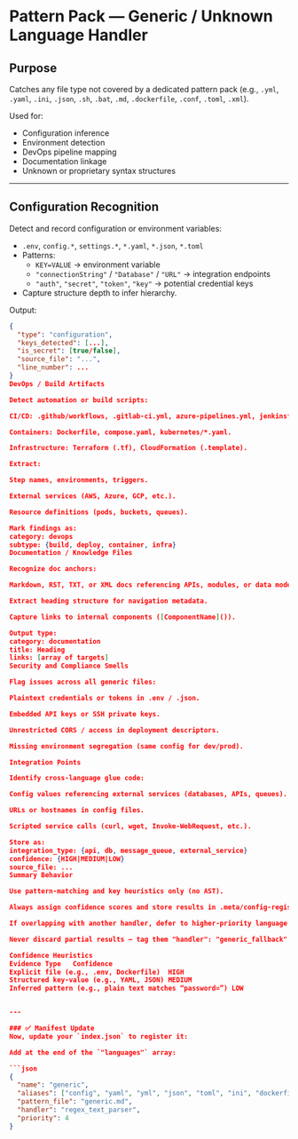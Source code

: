 # Pattern Pack — Generic / Unknown Language Handler

## Purpose
Catches any file type not covered by a dedicated pattern pack (e.g., `.yml`, `.yaml`, `.ini`, `.json`, `.sh`, `.bat`, `.md`, `.dockerfile`, `.conf`, `.toml`, `.xml`).

Used for:
- Configuration inference
- Environment detection
- DevOps pipeline mapping
- Documentation linkage
- Unknown or proprietary syntax structures

---

## Configuration Recognition
Detect and record configuration or environment variables:
- `.env`, `config.*`, `settings.*`, `*.yaml`, `*.json`, `*.toml`
- Patterns:
  - `KEY=VALUE` → environment variable
  - `"connectionString"` / `"Database"` / `"URL"` → integration endpoints
  - `"auth"`, `"secret"`, `"token"`, `"key"` → potential credential keys
- Capture structure depth to infer hierarchy.

Output:
```json
{
  "type": "configuration",
  "keys_detected": [...],
  "is_secret": [true/false],
  "source_file": "...",
  "line_number": ...
}
DevOps / Build Artifacts

Detect automation or build scripts:

CI/CD: .github/workflows, .gitlab-ci.yml, azure-pipelines.yml, jenkinsfile.

Containers: Dockerfile, compose.yaml, kubernetes/*.yaml.

Infrastructure: Terraform (.tf), CloudFormation (.template).

Extract:

Step names, environments, triggers.

External services (AWS, Azure, GCP, etc.).

Resource definitions (pods, buckets, queues).

Mark findings as:
category: devops
subtype: {build, deploy, container, infra}
Documentation / Knowledge Files

Recognize doc anchors:

Markdown, RST, TXT, or XML docs referencing APIs, modules, or data models.

Extract heading structure for navigation metadata.

Capture links to internal components ([ComponentName]()).

Output type:
category: documentation
title: Heading
links: [array of targets]
Security and Compliance Smells

Flag issues across all generic files:

Plaintext credentials or tokens in .env / .json.

Embedded API keys or SSH private keys.

Unrestricted CORS / access in deployment descriptors.

Missing environment segregation (same config for dev/prod).

Integration Points

Identify cross-language glue code:

Config values referencing external services (databases, APIs, queues).

URLs or hostnames in config files.

Scripted service calls (curl, wget, Invoke-WebRequest, etc.).

Store as:
integration_type: {api, db, message_queue, external_service}
confidence: {HIGH|MEDIUM|LOW}
source_file: ...
Summary Behavior

Use pattern-matching and key heuristics only (no AST).

Always assign confidence scores and store results in .meta/config-registry.json and .meta/integrations.json.

If overlapping with another handler, defer to higher-priority language.

Never discard partial results — tag them "handler": "generic_fallback".

Confidence Heuristics
Evidence Type	Confidence
Explicit file (e.g., .env, Dockerfile)	HIGH
Structured key-value (e.g., YAML, JSON)	MEDIUM
Inferred pattern (e.g., plain text matches “password=”)	LOW


---

### ✅ Manifest Update  
Now, update your `index.json` to register it:

Add at the end of the `"languages"` array:

```json
{
  "name": "generic",
  "aliases": ["config", "yaml", "yml", "json", "toml", "ini", "dockerfile", "bash", "sh", "powershell", "md", "xml"],
  "pattern_file": "generic.md",
  "handler": "regex_text_parser",
  "priority": 4
}
